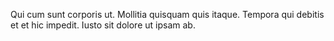 Qui cum sunt corporis ut. Mollitia quisquam quis itaque. Tempora qui debitis et et hic impedit. Iusto sit dolore ut ipsam ab.